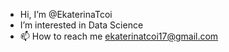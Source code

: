 - Hi, I’m @EkaterinaTcoi
- I’m interested in Data Science 
- 📫 How to reach me ekaterinatcoi17@gmail.com 

<!---
EkaterinaTcoi/EkaterinaTcoi is a ✨ special ✨ repository because its `README.md` (this file) appears on your GitHub profile.
You can click the Preview link to take a look at your changes.
--->
